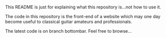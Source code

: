 This README is just for explaining what this repository is...not how to use it.

The code in this repository is the front-end of a website which may one day
become useful to classical guitar amateurs and professionals.

The latest code is on branch bottombar. Feel free to browse...
